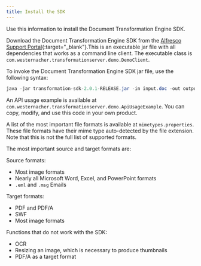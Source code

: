 ```yaml
---
title: Install the SDK
---
```


Use this information to install the Document Transformation Engine SDK.

Download the Document Transformation Engine SDK from the [Alfresco Support Portal](http://support.alfresco.com){:target="_blank"}.This is an executable jar file with all dependencies that works as a command line client. The executable class is `com.westernacher.transformationserver.demo.DemoClient`.

To invoke the Document Transformation Engine SDK jar file, use the following syntax:

```java
java -jar transformation-sdk-2.0.1-RELEASE.jar -in input.doc -out output.pdf -url http://trafo-url:8080/transformation-server
```

An API usage example is available at `com.westernacher.transformationserver.demo.ApiUsageExample`. You can copy, modify, and use this code in your own product.

A list of the most important file formats is available at `mimetypes.properties`. These file formats have their mime type auto-detected by the file extension. Note that this is not the full list of supported formats.

The most important source and target formats are:

Source formats:

* Most image formats
* Nearly all Microsoft Word, Excel, and PowerPoint formats
* `.eml` and `.msg` Emails

Target formats:

* PDF and PDF/A
* SWF
* Most image formats

Functions that do not work with the SDK:

* OCR
* Resizing an image, which is necessary to produce thumbnails
* PDF/A as a target format
